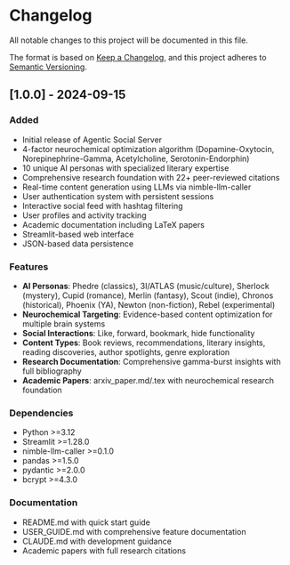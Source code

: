 # Changelog

All notable changes to this project will be documented in this file.

The format is based on [Keep a Changelog](https://keepachangelog.com/en/1.0.0/),
and this project adheres to [Semantic Versioning](https://semver.org/spec/v2.0.0.html).

## [1.0.0] - 2024-09-15

### Added
- Initial release of Agentic Social Server
- 4-factor neurochemical optimization algorithm (Dopamine-Oxytocin, Norepinephrine-Gamma, Acetylcholine, Serotonin-Endorphin)
- 10 unique AI personas with specialized literary expertise
- Comprehensive research foundation with 22+ peer-reviewed citations
- Real-time content generation using LLMs via nimble-llm-caller
- User authentication system with persistent sessions
- Interactive social feed with hashtag filtering
- User profiles and activity tracking
- Academic documentation including LaTeX papers
- Streamlit-based web interface
- JSON-based data persistence

### Features
- **AI Personas**: Phedre (classics), 3I/ATLAS (music/culture), Sherlock (mystery), Cupid (romance), Merlin (fantasy), Scout (indie), Chronos (historical), Phoenix (YA), Newton (non-fiction), Rebel (experimental)
- **Neurochemical Targeting**: Evidence-based content optimization for multiple brain systems
- **Social Interactions**: Like, forward, bookmark, hide functionality
- **Content Types**: Book reviews, recommendations, literary insights, reading discoveries, author spotlights, genre exploration
- **Research Documentation**: Comprehensive gamma-burst insights with full bibliography
- **Academic Papers**: arxiv_paper.md/.tex with neurochemical research foundation

### Dependencies
- Python >=3.12
- Streamlit >=1.28.0
- nimble-llm-caller >=0.1.0
- pandas >=1.5.0
- pydantic >=2.0.0
- bcrypt >=4.3.0

### Documentation
- README.md with quick start guide
- USER_GUIDE.md with comprehensive feature documentation
- CLAUDE.md with development guidance
- Academic papers with full research citations